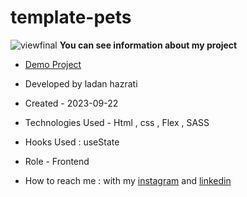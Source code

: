 # template-pets

![viewfinal](https://github.com/ladan-hazrati-web/template-pets/assets/119695832/e1950b8f-cde7-4216-b240-c8fb34637f49)
**You can see information about my project**

- [Demo Project](https://ladan-hazrati-web.github.io/template-pets/)

- Developed by ladan hazrati

- Created - 2023-09-22

- Technologies Used - Html , css , Flex , SASS

- Hooks Used : useState 

- Role - Frontend

- How to reach me : with my [instagram](https://www.instagram.com/ladan_hazrati_web) and [linkedin](https://www.linkedin.com/in/ladan-hazrati-web)
